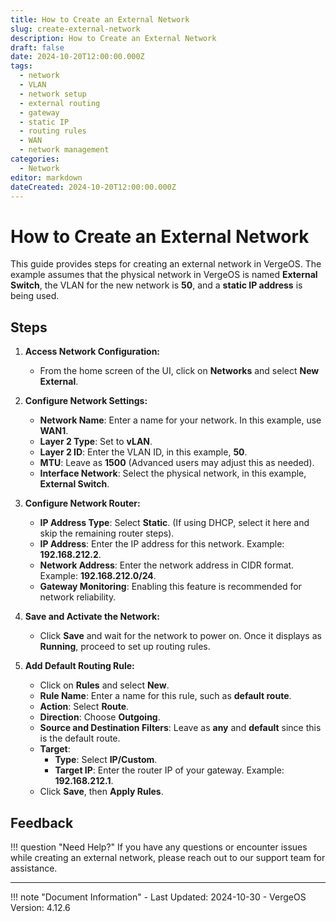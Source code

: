 ```yaml
---
title: How to Create an External Network
slug: create-external-network
description: How to Create an External Network
draft: false
date: 2024-10-20T12:00:00.000Z
tags:
  - network
  - VLAN
  - network setup
  - external routing
  - gateway
  - static IP
  - routing rules
  - WAN
  - network management
categories:
  - Network
editor: markdown
dateCreated: 2024-10-20T12:00:00.000Z
---
```


# How to Create an External Network

This guide provides steps for creating an external network in VergeOS. The example assumes that the physical network in VergeOS is named **External Switch**, the VLAN for the new network is **50**, and a **static IP address** is being used.

## Steps

1. **Access Network Configuration:**
   
   - From the home screen of the UI, click on **Networks** and select **New External**.

2. **Configure Network Settings:**
   
   - **Network Name**: Enter a name for your network. In this example, use **WAN1**.
   - **Layer 2 Type**: Set to **vLAN**.
   - **Layer 2 ID**: Enter the VLAN ID, in this example, **50**.
   - **MTU**: Leave as **1500** (Advanced users may adjust this as needed).
   - **Interface Network**: Select the physical network, in this example, **External Switch**.

3. **Configure Network Router:**
   
   - **IP Address Type**: Select **Static**. (If using DHCP, select it here and skip the remaining router steps).
   - **IP Address**: Enter the IP address for this network. Example: **192.168.212.2**.
   - **Network Address**: Enter the network address in CIDR format. Example: **192.168.212.0/24**.
   - **Gateway Monitoring**: Enabling this feature is recommended for network reliability.

4. **Save and Activate the Network:**
   
   - Click **Save** and wait for the network to power on. Once it displays as **Running**, proceed to set up routing rules.

5. **Add Default Routing Rule:**
    
   - Click on **Rules** and select **New**.
   - **Rule Name**: Enter a name for this rule, such as **default route**.
   - **Action**: Select **Route**.
   - **Direction**: Choose **Outgoing**.
   - **Source and Destination Filters**: Leave as **any** and **default** since this is the default route.
   - **Target**:
      - **Type**: Select **IP/Custom**.
      - **Target IP**: Enter the router IP of your gateway. Example: **192.168.212.1**.
   - Click **Save**, then **Apply Rules**.

## Feedback

!!! question "Need Help?"
    If you have any questions or encounter issues while creating an external network, please reach out to our support team for assistance.

---

!!! note "Document Information"
     - Last Updated: 2024-10-30
     - VergeOS Version: 4.12.6
